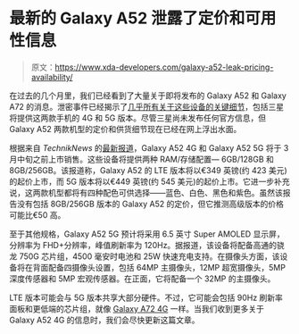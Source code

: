 # 最新的 Galaxy A52 泄露了定价和可用性信息

> 原文：<https://www.xda-developers.com/galaxy-a52-leak-pricing-availability/>

在过去的几个月里，我们已经看到了大量关于即将发布的 Galaxy A52 和 Galaxy A72 的消息。泄密事件已经揭示了[几乎所有关于这些设备的关键细节](https://www.xda-developers.com/samsung-galaxy-a52-5g-galaxy-a72-high-refresh-rate-displays/)，包括三星将提供这两款手机的 4G 和 5G 版本。尽管三星尚未发布任何官方信息，但 Galaxy A52 两款机型的定价和供货细节现在已经在网上浮出水面。

根据来自 *TechnikNews* 的[最新报道](https://www.techniknews.net/news/samsung-galaxy-a52-5g-preise-der-mittelklassegeraete-vorab-exklusiv/)，Galaxy A52 4G 和 Galaxy A52 5G 将于 3 月中旬之前上市销售。这些设备将提供两种 RAM/存储配置— 6GB/128GB 和 8GB/256GB。该报道称，Galaxy A52 的 LTE 版本将以€349 英镑(约 423 美元)的起价上市，而 5G 版本将以€449 英镑(约 545 美元)的起价上市。它进一步补充说，这两款机型都将有四种配色可供选择——蓝色、白色、黑色和紫色。虽然该报告没有包括 8GB/256GB 版本的 Galaxy A52 的定价，但它推测高级版本的价格可能比€50 高。

至于其他规格，Galaxy A52 5G 预计将采用 6.5 英寸 Super AMOLED 显示屏，分辨率为 FHD+分辨率，峰值刷新率为 120Hz。据报道，该设备将配备高通的骁龙 750G 芯片组，4500 毫安时电池和 25W 快速充电支持。在摄像头方面，该设备将在背面配备四摄像头设置，包括 64MP 主摄像头，12MP 超宽摄像头，5MP 深度传感器和 5MP 宏观传感器。在正面，它将配备一个 32MP 的主摄像头。

LTE 版本可能会与 5G 版本共享大部分硬件。不过，它可能会包括 90Hz 刷新率面板和更低端的芯片组，就像 [Galaxy A72 4G](https://www.xda-developers.com/galaxy-a72-4g-leaked-press-renders-specs/) 一样。当我们收到更多关于 Galaxy A52 4G 的信息时，我们会尽快更新这篇文章。